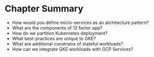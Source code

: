 # Chapter Summary

* How would you define micro-services as an architecture pattern?
* What are the components of 12 factor app?
* How do we partition Kubernetes deployment?
* What best-practices are unique to GKE?
* What are additional constrains of stateful workloads?
* How can we integrate GKE workloads with GCP Services?